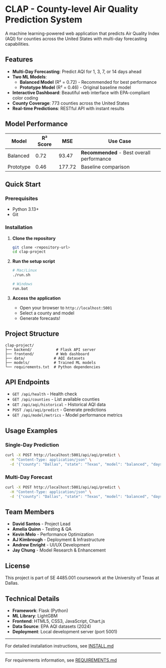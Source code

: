 # CLAP - County-level Air Quality Prediction System

A machine learning-powered web application that predicts Air Quality Index (AQI) for counties across the United States with multi-day forecasting capabilities.

## Features

- **Multi-Day Forecasting**: Predict AQI for 1, 3, 7, or 14 days ahead
- **Two ML Models**: 
  - **Balanced Model** (R² = 0.72) - Recommended for best performance
  - **Prototype Model** (R² = 0.46) - Original baseline model
- **Interactive Dashboard**: Beautiful web interface with EPA-compliant color coding
- **County Coverage**: 773 counties across the United States
- **Real-time Predictions**: RESTful API with instant results

## Model Performance

| Model | R² Score | MSE | Use Case |
|-------|----------|-----|----------|
| Balanced | 0.72 | 93.47 | **Recommended** - Best overall performance |
| Prototype | 0.46 | 177.72 | Baseline comparison |

## Quick Start

### Prerequisites
- Python 3.13+
- Git

### Installation

1. **Clone the repository**
   ```bash
   git clone <repository-url>
   cd clap-project
   ```

2. **Run the setup script**
   ```bash
   # Mac/Linux
   ./run.sh
   
   # Windows
   run.bat
   ```

3. **Access the application**
   - Open your browser to `http://localhost:5001`
   - Select a county and model
   - Generate forecasts!

## Project Structure

```
clap-project/
├── backend/           # Flask API server
├── frontend/          # Web dashboard
├── data/             # AQI datasets
├── models/           # Trained ML models
└── requirements.txt  # Python dependencies
```

## API Endpoints

- `GET /api/health` - Health check
- `GET /api/counties` - List available counties
- `GET /api/aqi/historical` - Historical AQI data
- `POST /api/aqi/predict` - Generate predictions
- `GET /api/model/metrics` - Model performance metrics

## Usage Examples

### Single-Day Prediction
```bash
curl -X POST http://localhost:5001/api/aqi/predict \
  -H "Content-Type: application/json" \
  -d '{"county": "Dallas", "state": "Texas", "model": "balanced", "days": 1}'
```

### Multi-Day Forecast
```bash
curl -X POST http://localhost:5001/api/aqi/predict \
  -H "Content-Type: application/json" \
  -d '{"county": "Dallas", "state": "Texas", "model": "balanced", "days": 7}'
```

## Team Members

- **David Santos** - Project Lead
- **Amelia Quinn** - Testing & QA
- **Kevin Melo** - Performance Optimization
- **AJ Kimbrough** - Deployment & Infrastructure
- **Andrew Enright** - UI/UX Development
- **Jay Chung** - Model Research & Enhancement

## License

This project is part of SE 4485.001 coursework at the University of Texas at Dallas.

## Technical Details

- **Framework**: Flask (Python)
- **ML Library**: LightGBM
- **Frontend**: HTML5, CSS3, JavaScript, Chart.js
- **Data Source**: EPA AQI datasets (2024)
- **Deployment**: Local development server (port 5001)

---

For detailed installation instructions, see [INSTALL.md](INSTALL.md)

---

For requirements information, see [REQUIREMENTS.md](REQUIREMENTS.md)
